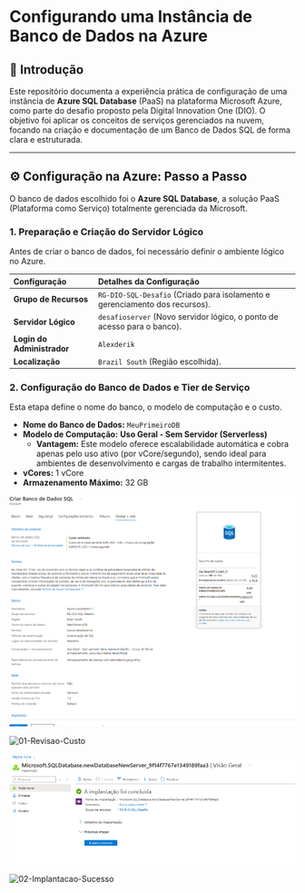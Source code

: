 # Configurando uma Instância de Banco de Dados na Azure

## 🚀 Introdução

Este repositório documenta a experiência prática de configuração de uma instância de **Azure SQL Database** (PaaS) na plataforma Microsoft Azure, como parte do desafio proposto pela Digital Innovation One (DIO). O objetivo foi aplicar os conceitos de serviços gerenciados na nuvem, focando na criação e documentação de um Banco de Dados SQL de forma clara e estruturada.

---

## ⚙️ Configuração na Azure: Passo a Passo

O banco de dados escolhido foi o **Azure SQL Database**, a solução PaaS (Plataforma como Serviço) totalmente gerenciada da Microsoft.

### 1. Preparação e Criação do Servidor Lógico

Antes de criar o banco de dados, foi necessário definir o ambiente lógico no Azure.

| Configuração | Detalhes da Configuração |
| :--- | :--- |
| **Grupo de Recursos** | `RG-DIO-SQL-Desafio` (Criado para isolamento e gerenciamento dos recursos). |
| **Servidor Lógico** | `desafioserver` (Novo servidor lógico, o ponto de acesso para o banco). |
| **Login do Administrador** | `Alexderik` |
| **Localização** | `Brazil South` (Região escolhida). |

### 2. Configuração do Banco de Dados e Tier de Serviço

Esta etapa define o nome do banco, o modelo de computação e o custo.

* **Nome do Banco de Dados:** `MeuPrimeiroDB`
* **Modelo de Computação:** **Uso Geral - Sem Servidor (Serverless)**
    * **Vantagem:** Este modelo oferece escalabilidade automática e cobra apenas pelo uso ativo (por vCore/segundo), sendo ideal para ambientes de desenvolvimento e cargas de trabalho intermitentes.
* **vCores:** 1 vCore
* **Armazenamento Máximo:** 32 GB

![Revisão Final da Configuração e Custo Estimado](01-Revisao-Custo.png)

<img width="1019" height="822" alt="01-Revisao-Custo" src="https://github.com/user-attachments/assets/56c86497-7a96-4360-bbbb-4e6ff6d93732" />

![Tela de Implantação Concluída no Azure](02-Implantacao-Sucesso.png)

<img width="960" height="371" alt="02-Implantacao-Sucesso" src="https://github.com/user-attachments/assets/19023227-da46-4bc0-8c26-e3162b74c220" />
